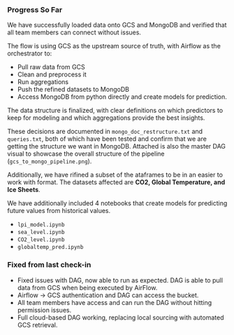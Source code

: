 ### Progress So Far  

We have successfully loaded data onto GCS and MongoDB and verified that all team members can connect without issues.  

The flow is using GCS as the upstream source of truth, with Airflow as the orchestrator to:  

- Pull raw data from GCS  
- Clean and preprocess it  
- Run aggregations  
- Push the refined datasets to MongoDB
- Access MongoDB from python directly and create models for prediction.

The data structure is finalized, with clear definitions on which predictors to keep for modeling and which aggregations provide the best insights.  

These decisions are documented in `mongo_doc_restructure.txt` and `queries.txt`, both of which have been tested and confirm that we are getting the structure we want in MongoDB. Attached is also the master DAG visual to showcase the overall structure of the pipeline (`gcs_to_mongo_pipeline.png`).  

Additionally, we have rifined a subset of the ataframes to be in an easier to work with format. The datasets affected are **CO2, Global Temperature, and Ice Sheets**.  

We have additionally included 4 notebooks that create models for predicting future values from historical values.

- `lpi_model.ipynb`
- `sea_level.ipynb`
- `CO2_level.ipynb`
- `globaltemp_pred.ipynb`

### Fixed from last check-in  

- Fixed issues with DAG, now able to run as expected. DAG is able to pull data from GCS when being executed by AirFlow.
- Airflow → GCS authentication and DAG can access the bucket.
- All team members have access and can run the DAG without hitting permission issues.  
- Full cloud-based DAG working, replacing local sourcing with automated GCS retrieval.  

